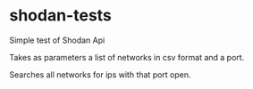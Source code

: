 # shodan-tests

Simple test of Shodan Api

Takes as parameters a list of networks in csv format and a port.

Searches all networks for ips with that port open.
